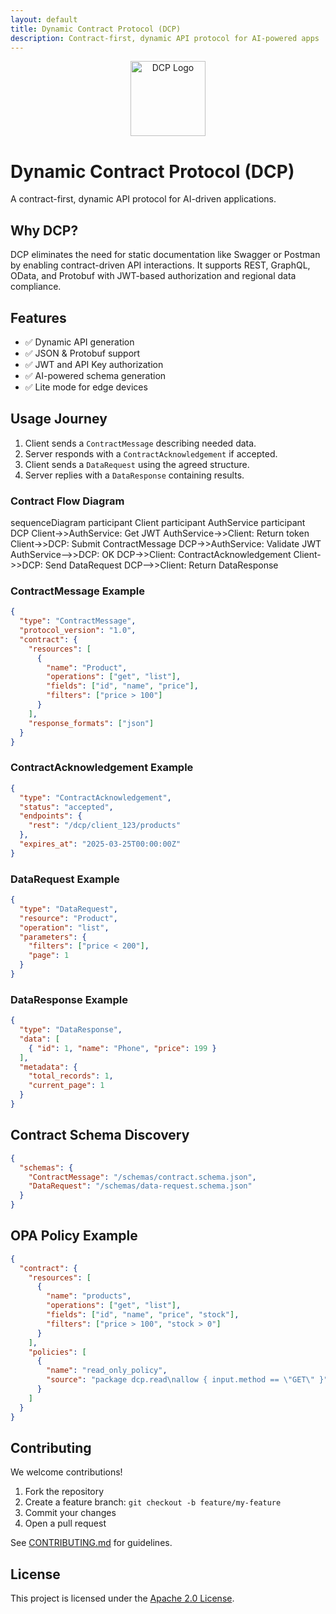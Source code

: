```yaml
---
layout: default
title: Dynamic Contract Protocol (DCP)
description: Contract-first, dynamic API protocol for AI-powered apps
---
```


<p align="center">
  <img src="https://gokayokutucu.github.io/dcp-spec/favicons/apple-touch-icon.png" alt="DCP Logo" width="120"/>
</p>

# Dynamic Contract Protocol (DCP)

A contract-first, dynamic API protocol for AI-driven applications.

## Why DCP?

DCP eliminates the need for static documentation like Swagger or Postman by enabling contract-driven API interactions. It supports REST, GraphQL, OData, and Protobuf with JWT-based authorization and regional data compliance.

## Features

- ✅ Dynamic API generation
- ✅ JSON & Protobuf support
- ✅ JWT and API Key authorization
- ✅ AI-powered schema generation
- ✅ Lite mode for edge devices

## Usage Journey

1. Client sends a `ContractMessage` describing needed data.
2. Server responds with a `ContractAcknowledgement` if accepted.
3. Client sends a `DataRequest` using the agreed structure.
4. Server replies with a `DataResponse` containing results.

### Contract Flow Diagram

<div class="mermaid">
sequenceDiagram
  participant Client
  participant AuthService
  participant DCP
  Client->>AuthService: Get JWT
  AuthService->>Client: Return token
  Client->>DCP: Submit ContractMessage
  DCP->>AuthService: Validate JWT
  AuthService-->>DCP: OK
  DCP->>Client: ContractAcknowledgement
  Client->>DCP: Send DataRequest
  DCP-->>Client: Return DataResponse
</div>

### ContractMessage Example

```json
{
  "type": "ContractMessage",
  "protocol_version": "1.0",
  "contract": {
    "resources": [
      {
        "name": "Product",
        "operations": ["get", "list"],
        "fields": ["id", "name", "price"],
        "filters": ["price > 100"]
      }
    ],
    "response_formats": ["json"]
  }
}
```

### ContractAcknowledgement Example

```json
{
  "type": "ContractAcknowledgement",
  "status": "accepted",
  "endpoints": {
    "rest": "/dcp/client_123/products"
  },
  "expires_at": "2025-03-25T00:00:00Z"
}
```

### DataRequest Example

```json
{
  "type": "DataRequest",
  "resource": "Product",
  "operation": "list",
  "parameters": {
    "filters": ["price < 200"],
    "page": 1
  }
}
```

### DataResponse Example

```json
{
  "type": "DataResponse",
  "data": [
    { "id": 1, "name": "Phone", "price": 199 }
  ],
  "metadata": {
    "total_records": 1,
    "current_page": 1
  }
}
```

## Contract Schema Discovery

```json
{
  "schemas": {
    "ContractMessage": "/schemas/contract.schema.json",
    "DataRequest": "/schemas/data-request.schema.json"
  }
}
```

## OPA Policy Example

```json
{
  "contract": {
    "resources": [
      {
        "name": "products",
        "operations": ["get", "list"],
        "fields": ["id", "name", "price", "stock"],
        "filters": ["price > 100", "stock > 0"]
      }
    ],
    "policies": [
      {
        "name": "read_only_policy",
        "source": "package dcp.read\nallow { input.method == \"GET\" }"
      }
    ]
  }
}
```

## Contributing

We welcome contributions!

1. Fork the repository
2. Create a feature branch: `git checkout -b feature/my-feature`
3. Commit your changes
4. Open a pull request

See [CONTRIBUTING.md](https://github.com/gokayokutucu/dcp-spec/blob/main/CONTRIBUTING.md) for guidelines.

## License

This project is licensed under the [Apache 2.0 License](https://github.com/gokayokutucu/dcp-spec/blob/main/LICENSE).